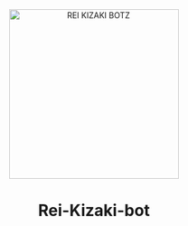 <div align="center">
<img src="https://i.ibb.co/qCHNd0j/aea6ddea-4da5-412b-b48a-10af7f6ccb71.jpeg" alt="REI KIZAKI BOTZ" width="300" />

# Rei-Kizaki-bot
